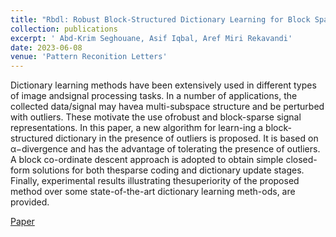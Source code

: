 ```yaml
---
title: "Rbdl: Robust Block-Structured Dictionary Learning for Block Sparse Representation"
collection: publications
excerpt: ' Abd-Krim Seghouane, Asif Iqbal, Aref Miri Rekavandi'
date: 2023-06-08
venue: 'Pattern Reconition Letters'
---
```

Dictionary learning methods have been extensively used in different types of image andsignal processing tasks.  In a number of applications, the collected data/signal may havea  multi-subspace  structure  and  be  perturbed  with  outliers.   These  motivate  the  use  ofrobust and block-sparse signal representations.  In this paper, a new algorithm for learn-ing a block-structured dictionary in the presence of outliers is proposed.  It is based on α−divergence and has the advantage of tolerating the presence of outliers.  A block co-ordinate descent approach is adopted to obtain simple closed-form solutions for both thesparse coding and dictionary update stages.  Finally, experimental results illustrating thesuperiority of the proposed method over some state-of-the-art dictionary learning meth-ods, are provided. 

[Paper](https://papers.ssrn.com/sol3/papers.cfm?abstract_id=4273623)
